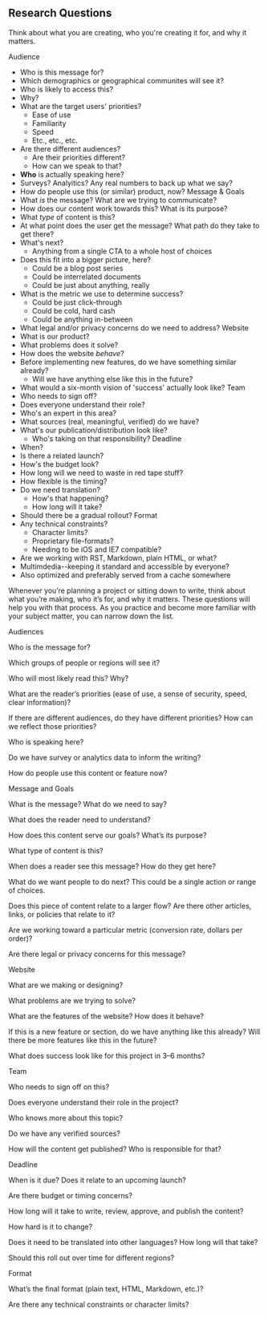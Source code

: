 ## Research Questions

Think about what you are creating, who you're creating it for, and why it matters.

Audience
  - Who is this message for?
  - Which demographics or geographical communites will see it?
  - Who is likely to access this?
  - Why?
  - What are the target users' priorities?
    - Ease of use
    - Familiarity
    - Speed
    - Etc., etc., etc.
  - Are there different audiences?
    - Are their priorities different?
    - How can we speak to that?
  - **Who** is actually speaking here?
  - Surveys? Analyitics? Any real numbers to back up what we say?
  - How do people use this (or similar) product, now?
Message & Goals
  - What _is_ the message? What are we trying to communicate?
  - How does our content work towards this? What is its purpose?
  - What _type_ of content is this?
  - At what point does the user get the message? What path do they take to get there?
  - What's next?
    - Anything from a single CTA to a whole host of choices
  - Does this fit into a bigger picture, here?
    - Could be a blog post series
    - Could be interrelated documents
    - Could be just about anything, really
  - What is the metric we use to determine success?
    - Could be just click-through
    - Could be cold, hard cash
    - Could be anything in-between
  - What legal and/or privacy concerns do we need to address?
Website
  - What is our product?
  - What problems does it solve?
  - How does the website _behave_?
  - Before implementing new features, do we have something similar already?
    - Will we have anything else like this in the future?
  - What would a six-month vision of 'success' actually look like?
Team
  - Who needs to sign off?
  - Does everyone understand their role?
  - Who's an expert in this area?
  - What sources (real, meaningful, verified) do we have?
  - What's our publication/distribution look like?
    - Who's taking on that responsibility?
Deadline
  - When?
  - Is there a related launch?
  - How's the budget look?
  - How long will we need to waste in red tape stuff?
  - How flexible is the timing?
  - Do we need translation?
    - How's that happening?
    - How long will it take?
  - Should there be a gradual rollout?
Format
  - Any technical constraints?
    - Character limits?
    - Proprietary file-formats?
    - Needing to be iOS and IE7 compatible?
  - Are we working with RST, Markdown, plain HTML, or what?
  - Multimdedia--keeping it standard and accessible by everyone?
  - Also optimized and preferably served from a cache somewhere


Whenever you’re planning a project or sitting down to write, think about what you’re making, who it’s for, and why it matters. These questions will help you with that process. As you practice and become more familiar with your subject matter, you can narrow down the list.

Audiences

Who is the message for?

Which groups of people or regions will see it?

Who will most likely read this? Why?

What are the reader’s priorities (ease of use, a sense of security, speed, clear information)?

If there are different audiences, do they have different priorities? How can we reflect those priorities?

Who is speaking here?

Do we have survey or analytics data to inform the writing?

How do people use this content or feature now?

Message and Goals

What is the message? What do we need to say?

What does the reader need to understand?

How does this content serve our goals? What’s its purpose?

What type of content is this?

When does a reader see this message? How do they get here?

What do we want people to do next? This could be a single action or range of choices.

Does this piece of content relate to a larger flow? Are there other articles, links, or policies that relate to it?

Are we working toward a particular metric (conversion rate, dollars per order)?

Are there legal or privacy concerns for this message?

Website

What are we making or designing?

What problems are we trying to solve?

What are the features of the website? How does it behave?

If this is a new feature or section, do we have anything like this already? Will there be more features like this in the future?

What does success look like for this project in 3–6 months?

Team

Who needs to sign off on this?

Does everyone understand their role in the project?

Who knows more about this topic?

Do we have any verified sources?

How will the content get published? Who is responsible for that?

Deadline

When is it due? Does it relate to an upcoming launch?

Are there budget or timing concerns?

How long will it take to write, review, approve, and publish the content?

How hard is it to change?

Does it need to be translated into other languages? How long will that take?

Should this roll out over time for different regions?

Format

What’s the final format (plain text, HTML, Markdown, etc.)?

Are there any technical constraints or character limits?